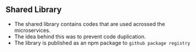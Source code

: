 ## Shared Library

- The shared library contains codes that are used acrossed the microservices.
- The idea behind this was to prevent code duplication.
- The library is published as an npm package to `github package registry`
